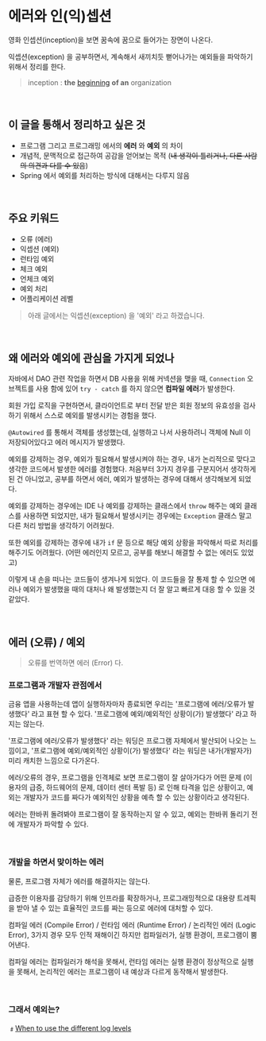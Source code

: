 # 에러와 인(익)셉션

영화 인셉션(inception)을 보면 꿈속에 꿈으로 들어가는 장면이 나온다.

익셉션(exception) 을 공부하면서, 계속해서 새끼치듯 뻗어나가는 예외들을 파악하기 위해서 정리를 한다.

> inception
> : **the** [beginning](https://dictionary.cambridge.org/ko/사전/영어/beginning) **of an** organization

</br>

## 이 글을 통해서 정리하고 싶은 것

* 프로그램 그리고 프로그래밍 에서의 **에러** 와 **예외** 의 차이
* 개념적, 문맥적으로 접근하여 공감을 얻어보는 목적 (~~내 생각이 틀리거나, 다른 사람의 의견과 다를 수 있음~~)
* Spring 에서 예외를 처리하는 방식에 대해서는 다루지 않음

</br>

## 주요 키워드

* 오류 (에러)
* 익셉션 (예외) 
* 런타임 예외
* 체크 예외
* 언체크 예외
* 예외 처리
* 어플리케이션 레벨

> 아래 글에서는 익셉션(exception) 을 '예외' 라고 하겠습니다.   

</br>

## 왜 에러와 예외에 관심을 가지게 되었나

자바에서 DAO 관련 작업을 하면서 DB 사용을 위해 커넥션을 맺을 때, `Connection` 오브젝트를 사용 함에 있어 `try - catch` 를 하지 않으면 **컴파일 에러**가 발생한다. 

회원 가입 로직을 구현하면서, 클라이언트로 부터 전달 받은 회원 정보의 유효성을 검사하기 위해서 스스로 예외를 발생시키는 경험을 했다.

`@Autowired` 를 통해서 객체를 생성했는데, 실행하고 나서 사용하려니 객체에 Null 이 저장되어있다고 에러 메시지가 발생했다.

예외를 강제하는 경우, 예외가 필요해서 발생시켜야 하는 경우, 내가 논리적으로 맞다고 생각한 코드에서 발생한 에러를 경험했다. 처음부터 3가지 경우를 구분지어서 생각하게 된 건 아니었고, 공부를 하면서 에러, 예외가 발생하는 경우에 대해서 생각해보게 되었다.

예외를 강제하는 경우에는 IDE 나 예외를 강제하는 클래스에서 `throw` 해주는 예외 클래스를 사용하면 되었지만, 내가 필요해서 발생시키는 경우에는 `Exception` 클래스 말고 다른 처리 방법을 생각하기 어려웠다.

또한 예외를 강제하는 경우에 내가 `if` 문 등으로 해당 예외 상황을 파악해서 따로 처리를 해주기도 어려웠다. (어떤 에러인지 모르고, 공부를 해보니 해결할 수 없는 에러도 있었고)

이렇게 내 손을 떠나는 코드들이 생겨나게 되었다. 이 코드들을 잘 통제 할 수 있으면 에러나 예외가 발생했을 때의 대처나 왜 발생했는지 더 잘 알고 빠르게 대응 할 수 있을 것 같았다.

</br>

## 에러 (오류) / 예외

> 오류를 번역하면 에러 (Error) 다. 

### 프로그램과 개발자 관점에서 

금융 앱을 사용하는데 앱이 실행하자마자 종료되면 우리는 '프로그램에 에러/오류가 발생했다' 라고 표현 할 수 있다. '프로그램에 예외/예외적인 상황이(가) 발생했다' 라고 하지는 않는다.

'프로그램에 에러/오류가 발생했다' 라는 워딩은 프로그램 자체에서 발산되어 나오는 느낌이고,
'프로그램에 예외/예외적인 상황이(가) 발생했다' 라는 워딩은 내가(개발자가) 미리 캐치한 느낌으로 다가온다.

에러/오류의 경우, 프로그램을 인격체로 보면 프로그램이 잘 살아가다가 어떤 문제 (이용자의 급증, 하드웨어의 문제, 데이터 센터 폭발 등) 로 인해 타격을 입은 상황이고, 예외는 개발자가 코드를 짜다가 예외적인 상황을 예측 할 수 있는 상황이라고 생각된다.

에러는 한바퀴 돌려봐야 프로그램이 잘 동작하는지 알 수 있고, 예외는 한바퀴 돌리기 전에 개발자가 파악할 수 있다.

</br>

### 개발을 하면서 맞이하는 에러

물론, 프로그램 자체가 에러를 해결하지는 않는다.

급증한 이용자를 감당하기 위해 인프라를 확장하거나, 프로그래밍적으로 대용량 트레픽을 받아 낼 수 있는 효율적인 코드를 짜는 등으로 에러에 대처할 수 있다.

컴파일 에러 (Compile Error) / 런타임 에러 (Runtime Error) / 논리적인 에러 (Logic Error), 3가지 경우 모두 인적 재해이긴 하지만 컴파일러가, 실행 환경이, 프로그램이 뿜어낸다.

컴파일 에러는 컴파일러가 해석을 못해서, 런타임 에러는 실행 환경이 정상적으로 실행을 못해서, 논리적인 에러는 프로그램이 내 예상과 다르게 동작해서 발생한다. 

</br>

### 그래서 예외는?



﹟[When to use the different log levels](https://stackoverflow.com/questions/2031163/when-to-use-the-different-log-levels)

